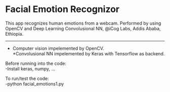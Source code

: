# Facial Emotion Recognizor
This app recognizes human emotions from a webcam. Performed by using OpenCV and Deep Learning Convolusional NN,
  @iCog Labs, Addis Ababa, Ethiopia.

---

* Computer vision impelemented by OpenCV.                                                           
*Convolusional NN impelemented by Keras with Tensorflow as backend.

Before running into the code:        
  -Install keras, numpy, ...

To run/test the code:      
  -python facial_emotions1.py
